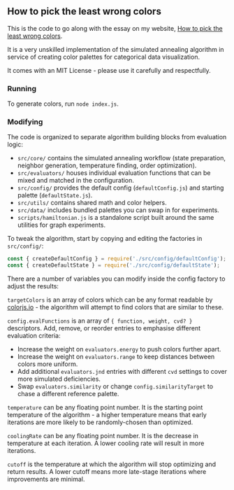 ## How to pick the least wrong colors

This is the code to go along with the essay on my website, [How to pick the least wrong colors](https://matthewstrom.com/writing/how-to-pick-the-least-wrong-colors/).

It is a very unskilled implementation of the simulated annealing algorithm in service of creating color palettes for categorical data visualization.

It comes with an MIT License - please use it carefully and respectfully.

### Running

To generate colors, run `node index.js`.

### Modifying

The code is organized to separate algorithm building blocks from evaluation logic:
- `src/core/` contains the simulated annealing workflow (state preparation, neighbor generation, temperature finding, order optimization).
- `src/evaluators/` houses individual evaluation functions that can be mixed and matched in the configuration.
- `src/config/` provides the default config (`defaultConfig.js`) and starting palette (`defaultState.js`).
- `src/utils/` contains shared math and color helpers.
- `src/data/` includes bundled palettes you can swap in for experiments.
- `scripts/hamiltonian.js` is a standalone script built around the same utilities for graph experiments.

To tweak the algorithm, start by copying and editing the factories in `src/config/`:

```js
const { createDefaultConfig } = require('./src/config/defaultConfig');
const { createDefaultState } = require('./src/config/defaultState');
```

There are a number of variables you can modify inside the config factory to adjust the results:

`targetColors` is an array of colors which can be any format readable by [colorjs.io](https://colorjs.io/) - the algorithm will attempt to find colors that are similar to these.

`config.evalFunctions` is an array of `{ function, weight, cvd? }` descriptors. Add, remove, or reorder entries to emphasise different evaluation criteria:
- Increase the weight on `evaluators.energy` to push colors further apart.
- Increase the weight on `evaluators.range` to keep distances between colors more uniform.
- Add additional `evaluators.jnd` entries with different `cvd` settings to cover more simulated deficiencies.
- Swap `evaluators.similarity` or change `config.similarityTarget` to chase a different reference palette.

`temperature` can be any floating point number. It is the starting point temperature of the algorithm - a higher temperature means that early iterations are more likely to be randomly-chosen than optimized.

`coolingRate` can be any floating point number. It is the decrease in temperature at each iteration. A lower cooling rate will result in more iterations.

`cutoff` is the temperature at which the algorithm will stop optimizing and return results. A lower cutoff means more late-stage iterations where improvements are minimal.
